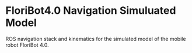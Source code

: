 # FloriBot4.0 Navigation Simuluated Model
ROS navigation stack and kinematics for the simulated model of the mobile robot FloriBot 4.0.
